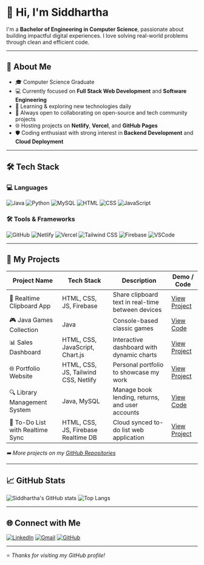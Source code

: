 # 👋 Hi, I'm Siddhartha
I'm a **Bachelor of Engineering in Computer Science**, passionate about building impactful digital experiences. I love solving real-world problems through clean and efficient code.

---

## 🚀 About Me

- 🎓 Computer Science Graduate
- 💻 Currently focused on **Full Stack Web Development** and **Software Engineering**
- 🌱 Learning & exploring new technologies daily
- 🤝 Always open to collaborating on open-source and tech community projects
- 🌐 Hosting projects on **Netlify**, **Vercel**, and **GitHub Pages**
- 🛡️ Coding enthusiast with strong interest in **Backend Development** and **Cloud Deployment**

---

## 🛠️ Tech Stack

### 💻 Languages
![Java](https://img.shields.io/badge/Java-ED8B00?style=flat-square&logo=java&logoColor=white)
![Python](https://img.shields.io/badge/Python-3776AB?style=flat-square&logo=python&logoColor=white)
![MySQL](https://img.shields.io/badge/MySQL-005C84?style=flat-square&logo=mysql&logoColor=white)
![HTML](https://img.shields.io/badge/HTML5-E34F26?style=flat-square&logo=html5&logoColor=white)
![CSS](https://img.shields.io/badge/CSS3-1572B6?style=flat-square&logo=css3&logoColor=white)
![JavaScript](https://img.shields.io/badge/JavaScript-F7DF1E?style=flat-square&logo=javascript&logoColor=black)

### 🛠️ Tools & Frameworks
![GitHub](https://img.shields.io/badge/GitHub-181717?style=flat-square&logo=github&logoColor=white)
![Netlify](https://img.shields.io/badge/Netlify-00C7B7?style=flat-square&logo=netlify&logoColor=white)
![Vercel](https://img.shields.io/badge/Vercel-000000?style=flat-square&logo=vercel&logoColor=white)
![Tailwind CSS](https://img.shields.io/badge/TailwindCSS-38B2AC?style=flat-square&logo=tailwind-css&logoColor=white)
![Firebase](https://img.shields.io/badge/Firebase-FFCA28?style=flat-square&logo=firebase&logoColor=black)
![VSCode](https://img.shields.io/badge/VSCode-007ACC?style=flat-square&logo=visual-studio-code&logoColor=white)

---

## 📂 My Projects

| Project Name                    | Tech Stack                             | Description                                         | Demo / Code |
|----------------------------------|----------------------------------------|-----------------------------------------------------|-------------|
| 🔗 Realtime Clipboard App        | HTML, CSS, JS, Firebase                | Share clipboard text in real-time between devices   | [View Project](https://your-demo-link) |
| 🎮 Java Games Collection         | Java                                   | Console-based classic games                         | [View Code](https://github.com/your-username/repo) |
| 📊 Sales Dashboard               | HTML, CSS, JavaScript, Chart.js        | Interactive dashboard with dynamic charts           | [View Project](https://your-demo-link) |
| 🌐 Portfolio Website             | HTML, CSS, JS, Tailwind CSS, Netlify   | Personal portfolio to showcase my work              | [View Project](https://your-demo-link) |
| 🔍 Library Management System     | Java, MySQL                            | Manage book lending, returns, and user accounts    | [View Code](https://github.com/your-username/repo) |
| 📝 To-Do List with Realtime Sync | HTML, CSS, JS, Firebase Realtime DB    | Cloud synced to-do list web application             | [View Project](https://your-demo-link) |

*➡️ More projects on my [GitHub Repositories](https://github.com/your-username?tab=repositories)*

---

## 📈 GitHub Stats

![Siddhartha's GitHub stats](https://github-readme-stats.vercel.app/api?username=your-username&show_icons=true&theme=radical)
![Top Langs](https://github-readme-stats.vercel.app/api/top-langs/?username=your-username&layout=compact&theme=radical)

---

## 🌐 Connect with Me

[![LinkedIn](https://img.shields.io/badge/LinkedIn-0A66C2?style=flat-square&logo=linkedin&logoColor=white)](https://linkedin.com/in/your-linkedin)
[![Gmail](https://img.shields.io/badge/Gmail-D14836?style=flat-square&logo=gmail&logoColor=white)](mailto:your.email@example.com)
[![GitHub](https://img.shields.io/badge/GitHub-181717?style=flat-square&logo=github&logoColor=white)](https://github.com/your-username)

---

⭐️ *Thanks for visiting my GitHub profile!*

